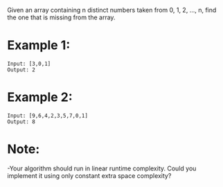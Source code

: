 Given an array containing n distinct numbers taken from 0, 1, 2, ..., n, find the one that is missing from the array.

# Example 1:
```
Input: [3,0,1]
Output: 2
```
# Example 2:
```
Input: [9,6,4,2,3,5,7,0,1]
Output: 8
```
# Note:
-Your algorithm should run in linear runtime complexity. Could you implement it using only constant extra space complexity?
